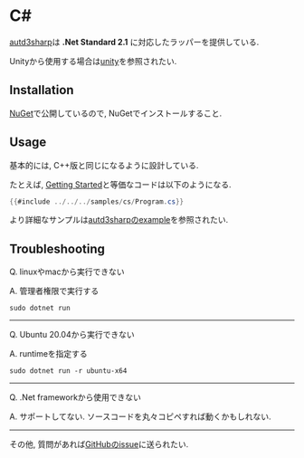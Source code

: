 # C\#

[autd3sharp](https://github.com/shinolab/autd3/tree/master/cs)は **.Net Standard 2.1** に対応したラッパーを提供している.

Unityから使用する場合は[unity](./unity.md)を参照されたい.

## Installation

[NuGet](https://www.nuget.org/packages/autd3sharp)で公開しているので, NuGetでインストールすること.

## Usage

基本的には, C++版と同じになるように設計している.

たとえば, [Getting Started](../Users_Manual/getting_started.md)と等価なコードは以下のようになる.

```csharp
{{#include ../../../samples/cs/Program.cs}}
```

より詳細なサンプルは[autd3sharpのexample](https://github.com/shinolab/autd3/tree/master/cs/example)を参照されたい.

## Troubleshooting

Q. linuxやmacから実行できない

A. 管理者権限で実行する

```
sudo dotnet run
```

---

Q. Ubuntu 20.04から実行できない

A. runtimeを指定する

```
sudo dotnet run -r ubuntu-x64
```

---

Q. .Net frameworkから使用できない

A. サポートしてない. ソースコードを丸々コピペすれば動くかもしれない.

---

その他, 質問があれば[GitHubのissue](https://github.com/shinolab/autd3/issues)に送られたい.

